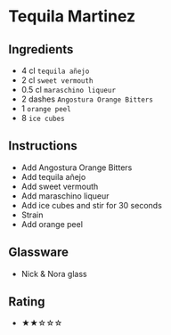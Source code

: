 # Tequila Martinez

## Ingredients
- 4 cl `tequila añejo`
- 2 cl `sweet vermouth`
- 0.5 cl `maraschino liqueur`
- 2 dashes `Angostura Orange Bitters`
- 1 `orange peel`
- 8 `ice cubes`

## Instructions
- Add Angostura Orange Bitters
- Add tequila añejo
- Add sweet vermouth
- Add maraschino liqueur
- Add ice cubes and stir for 30 seconds
- Strain
- Add orange peel

## Glassware
- Nick & Nora glass

## Rating
- ★★☆☆☆
